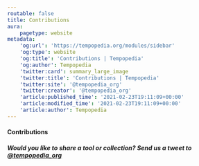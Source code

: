 ```yaml
---
routable: false
title: Contributions
aura:
    pagetype: website
metadata:
    'og:url': 'https://tempopedia.org/modules/sidebar'
    'og:type': website
    'og:title': 'Contributions | Tempopedia'
    'og:author': Tempopedia
    'twitter:card': summary_large_image
    'twitter:title': 'Contributions | Tempopedia'
    'twitter:site': '@tempopedia_org'
    'twitter:creator': '@tempopedia_org'
    'article:published_time': '2021-02-23T19:11:09+00:00'
    'article:modified_time': '2021-02-23T19:11:09+00:00'
    'article:author': Tempopedia
---
```


#### Contributions
##### Would you like to share a tool or collection? Send us a tweet to [@tempopedia_org](https://twitter.com/intent/tweet?text=@tempopedia_org)